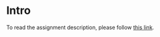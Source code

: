 # Intro

To read the assignment description, please follow [this link](https://projetos.imd.ufrn.br/CG_DIM0451/proj-04-integrators-and-materials).
